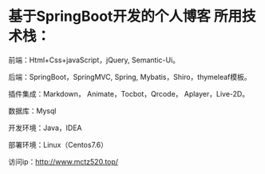 # 基于SpringBoot开发的个人博客 所用技术栈：

前端：Html+Css+javaScript，jQuery, Semantic-Ui。

后端：SpringBoot，SpringMVC, Spring, Mybatis，Shiro，thymeleaf模板。

插件集成：Markdown， Animate，Tocbot，Qrcode， Aplayer，Live-2D。

数据库：Mysql

开发环境：Java，IDEA

部署环境：Linux（Centos7.6）

访问ip：http://www.mctz520.top/
